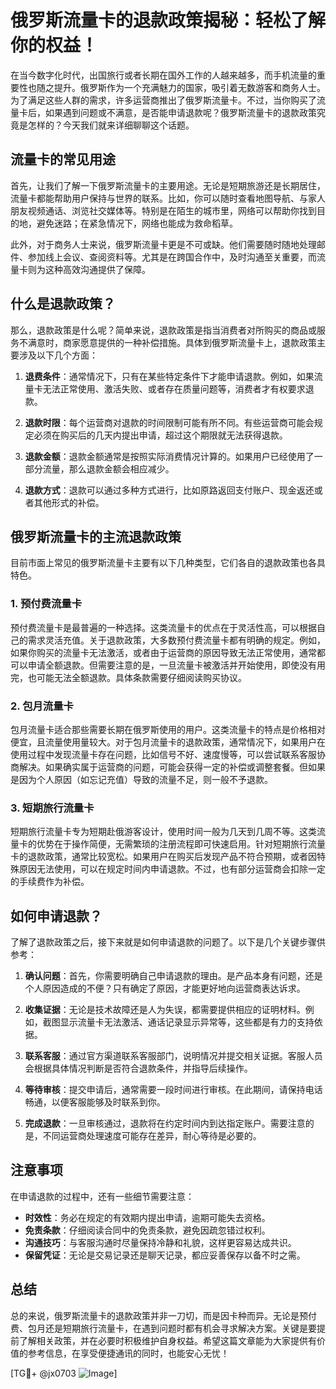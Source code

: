 # 俄罗斯流量卡的退款政策揭秘：轻松了解你的权益！

在当今数字化时代，出国旅行或者长期在国外工作的人越来越多，而手机流量的重要性也随之提升。俄罗斯作为一个充满魅力的国家，吸引着无数游客和商务人士。为了满足这些人群的需求，许多运营商推出了俄罗斯流量卡。不过，当你购买了流量卡后，如果遇到问题或不满意，是否能申请退款呢？俄罗斯流量卡的退款政策究竟是怎样的？今天我们就来详细聊聊这个话题。

## 流量卡的常见用途

首先，让我们了解一下俄罗斯流量卡的主要用途。无论是短期旅游还是长期居住，流量卡都能帮助用户保持与世界的联系。比如，你可以随时查看地图导航、与家人朋友视频通话、浏览社交媒体等。特别是在陌生的城市里，网络可以帮助你找到目的地，避免迷路；在紧急情况下，网络也能成为救命稻草。

此外，对于商务人士来说，俄罗斯流量卡更是不可或缺。他们需要随时随地处理邮件、参加线上会议、查阅资料等。尤其是在跨国合作中，及时沟通至关重要，而流量卡则为这种高效沟通提供了保障。

## 什么是退款政策？

那么，退款政策是什么呢？简单来说，退款政策是指当消费者对所购买的商品或服务不满意时，商家愿意提供的一种补偿措施。具体到俄罗斯流量卡上，退款政策主要涉及以下几个方面：

1. **退费条件**：通常情况下，只有在某些特定条件下才能申请退款。例如，如果流量卡无法正常使用、激活失败、或者存在质量问题等，消费者才有权要求退款。
   
2. **退款时限**：每个运营商对退款的时间限制可能有所不同。有些运营商可能会规定必须在购买后的几天内提出申请，超过这个期限就无法获得退款。

3. **退款金额**：退款金额通常是按照实际消费情况计算的。如果用户已经使用了一部分流量，那么退款金额会相应减少。

4. **退款方式**：退款可以通过多种方式进行，比如原路返回支付账户、现金返还或者其他形式的补偿。

## 俄罗斯流量卡的主流退款政策

目前市面上常见的俄罗斯流量卡主要有以下几种类型，它们各自的退款政策也各具特色。

### 1. 预付费流量卡

预付费流量卡是最普遍的一种选择。这类流量卡的优点在于灵活性高，可以根据自己的需求灵活充值。关于退款政策，大多数预付费流量卡都有明确的规定。例如，如果你购买的流量卡无法激活，或者由于运营商的原因导致无法正常使用，通常都可以申请全额退款。但需要注意的是，一旦流量卡被激活并开始使用，即使没有用完，也可能无法全额退款。具体条款需要仔细阅读购买协议。

### 2. 包月流量卡

包月流量卡适合那些需要长期在俄罗斯使用的用户。这类流量卡的特点是价格相对便宜，且流量使用量较大。对于包月流量卡的退款政策，通常情况下，如果用户在使用过程中发现流量卡存在问题，比如信号不好、速度慢等，可以尝试联系客服协商解决。如果确实属于运营商的问题，可能会获得一定的补偿或调整套餐。但如果是因为个人原因（如忘记充值）导致的流量不足，则一般不予退款。

### 3. 短期旅行流量卡

短期旅行流量卡专为短期赴俄游客设计，使用时间一般为几天到几周不等。这类流量卡的优势在于操作简便，无需繁琐的注册流程即可快速启用。针对短期旅行流量卡的退款政策，通常比较宽松。如果用户在购买后发现产品不符合预期，或者因特殊原因无法使用，可以在规定时间内申请退款。不过，也有部分运营商会扣除一定的手续费作为补偿。

## 如何申请退款？

了解了退款政策之后，接下来就是如何申请退款的问题了。以下是几个关键步骤供参考：

1. **确认问题**：首先，你需要明确自己申请退款的理由。是产品本身有问题，还是个人原因造成的不便？只有确定了原因，才能更好地向运营商表达诉求。

2. **收集证据**：无论是技术故障还是人为失误，都需要提供相应的证明材料。例如，截图显示流量卡无法激活、通话记录显示异常等，这些都是有力的支持依据。

3. **联系客服**：通过官方渠道联系客服部门，说明情况并提交相关证据。客服人员会根据具体情况判断是否符合退款条件，并指导后续操作。

4. **等待审核**：提交申请后，通常需要一段时间进行审核。在此期间，请保持电话畅通，以便客服能够及时联系到你。

5. **完成退款**：一旦审核通过，退款将在约定时间内到达指定账户。需要注意的是，不同运营商处理速度可能存在差异，耐心等待是必要的。

## 注意事项

在申请退款的过程中，还有一些细节需要注意：

- **时效性**：务必在规定的有效期内提出申请，逾期可能失去资格。
- **免责条款**：仔细阅读合同中的免责条款，避免因疏忽错过权利。
- **沟通技巧**：与客服沟通时尽量保持冷静和礼貌，这样更容易达成共识。
- **保留凭证**：无论是交易记录还是聊天记录，都应妥善保存以备不时之需。

## 总结

总的来说，俄罗斯流量卡的退款政策并非一刀切，而是因卡种而异。无论是预付费、包月还是短期旅行流量卡，在遇到问题时都有机会寻求解决方案。关键是要提前了解相关政策，并在必要时积极维护自身权益。希望这篇文章能为大家提供有价值的参考信息，在享受便捷通讯的同时，也能安心无忧！

[TG💪+ @jx0703 ![Image](https://github.com/user-attachments/assets/dbca1d08-cadb-493c-b0ec-ad6f7a83f270)]